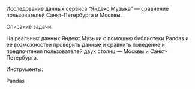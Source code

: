 Исследование данных сервиса “Яндекс.Музыка” — сравнение пользователей Санкт-Петербурга и Москвы.

Описание задачи:

На реальных данных Яндекс.Музыки c помощью библиотеки Pandas и её возможностей проверить данные и сравнить поведение и предпочтения пользователей двух столиц — Москвы и Санкт-Петербурга.

Инструменты:

Pandas
